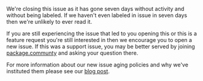 We're closing this issue as it has gone seven days without activity and without being labeled.  If we haven't even labeled in issue in seven days then we're unlikely to ever read it.

If you are still experiencing the issue that led to you opening this or this is a feature request you're still interested in then we encourage you to open a new issue. If this was a support issue, you may be better served by joining [package.communty](https://package.community/) and asking your question there.

For more information about our new issue aging policies and why we've instituted them please see our [blog post](http://blog.npmjs.org/post/161832149430/npm-the-npm-github-issue-tracker-and-you).
